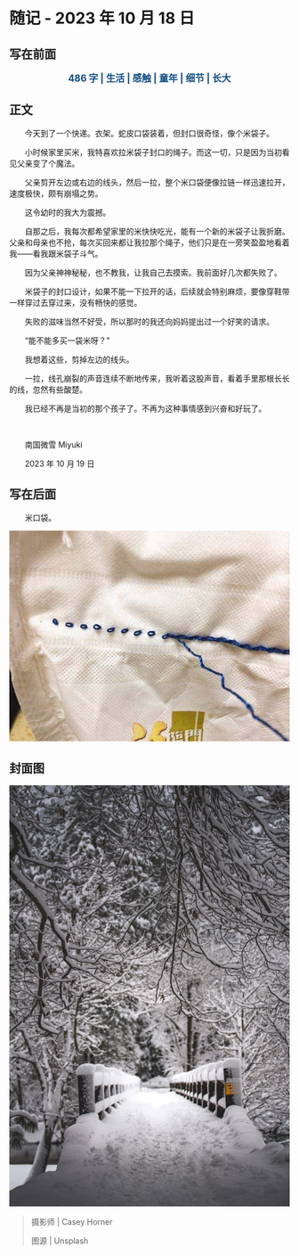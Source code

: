 # 随记 - 2023 年 10 月 18 日

## 写在前面

<p style="color:#0f4c81; text-align:center; font-weight:bold; font-size:larger;">486 字 | 生活 | 感触 | 童年 | 细节 | 长大</p>

## 正文

　　今天到了一个快递。衣架。蛇皮口袋装着，但封口很奇怪，像个米袋子。

　　小时候家里买米，我特喜欢拉米袋子封口的绳子。而这一切，只是因为当初看见父亲变了个魔法。

　　父亲剪开左边或右边的线头，然后一拉，整个米口袋便像拉链一样迅速拉开，速度极快，颇有崩塌之势。

　　这令幼时的我大为震撼。

　　自那之后，我每次都希望家里的米快快吃光，能有一个新的米袋子让我折磨。父亲和母亲也不抢，每次买回来都让我拉那个绳子，他们只是在一旁笑盈盈地看着我——看我跟米袋子斗气。

　　因为父亲神神秘秘，也不教我，让我自己去摸索。我前面好几次都失败了。

　　米袋子的封口设计，如果不能一下拉开的话，后续就会特别麻烦，要像穿鞋带一样穿过去穿过来，没有畅快的感觉。

　　失败的滋味当然不好受，所以那时的我还向妈妈提出过一个好笑的请求。

　　“能不能多买一袋米呀？”

　　我想着这些，剪掉左边的线头。

　　一拉，线孔崩裂的声音连续不断地传来，我听着这股声音，看着手里那根长长的线，忽然有些酸楚。

　　我已经不再是当初的那个孩子了。不再为这种事情感到兴奋和好玩了。

<br />

　　南国微雪 Miyuki

　　2023 年 10 月 19 日

## 写在后面

　　米口袋。

![](https://raw.githubusercontent.com/TinySnow/GithubImageHosting/main/blog/articles/essays/%E7%B1%B3%E5%8F%A3%E8%A2%8B.jpeg)

## 封面图

![](https://raw.githubusercontent.com/TinySnow/GithubImageHosting/main/blog/articles/essays/casey-horner-dX9X0KTT42g-unsplash.jpg)

> 摄影师 | Casey Horner
>
> 图源 | Unsplash